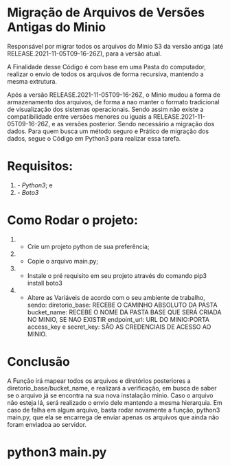 # Migração de Arquivos de Versões Antigas do Minio
Responsável por migrar todos os arquivos do Minio S3 da versão antiga (até RELEASE.2021-11-05T09-16-26Z), para a versão atual.

A Finalidade desse Código é com base em uma Pasta do computador, realizar o envio de todos os arquivos de forma recursiva, mantendo a mesma extrutura.

Após a versão RELEASE.2021-11-05T09-16-26Z, o Minio mudou a forma de armazenamento dos arquivos, de forma a nao manter o formato tradicional de visualização dos sistemas operacionais. Sendo assim não existe a compatibilidade entre versões menores ou iguais a RELEASE.2021-11-05T09-16-26Z, e as versões posterior. Sendo necessário a migração dos dados.
Para quem busca um método seguro e Prático de migração dos dados, segue o Código em Python3 para realizar essa tarefa.

# Requisitos:
1. *- Python3*; e
2. *- Boto3*

# Como Rodar o projeto:
1. - Crie um projeto python de sua preferência;
2. - Copie o arquivo main.py;
3. - Instale o pré requisito em seu projeto através do comando pip3 install boto3
4. - Altere as Variáveis de acordo com o seu ambiente de trabalho, sendo:
        diretorio_base: RECEBE O CAMINHO ABSOLUTO DA PASTA
        bucket_name: RECEBE O NOME DA PASTA BASE QUE SERÁ CRIADA NO MINIO, SE NAO EXISTIR
        endpoint_url: URL DO MINIO:PORTA
        access_key e secret_key: SÃO AS CREDENCIAIS DE ACESSO AO MINIO.


# Conclusão
A Função irá mapear todos os arquivos e diretórios posteriores a diretorio_base/bucket_name, e realizará a verificação, em busca de saber se o arquivo já se encontra na sua nova instalação minio. Caso o arquivo não esteja lá, será realizado o envio dele mantendo a mesma hierarquia.
Em caso de falha em algum arquivo, basta rodar novamente a função, python3 main.py, que ela se encarrega de enviar apenas os arquivos que ainda não foram enviadoa ao servidor.

# python3 main.py
